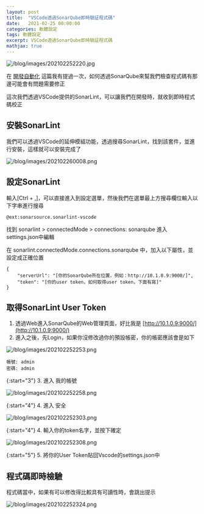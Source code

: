 ```yaml
---
layout: post
title:  "VSCode透過SonarQube即時驗証程式碼"
date:   2021-02-25 00:00:00
categories: 軟體設定
tags: 軟體設定
excerpt: VSCode透過SonarQube即時驗証程式碼
mathjax: true
---
```


![/blog/images/202102252220.jpg](/blog/images/202102252220.jpg)

在 [開發自動化](/blog/2020/05/12/開發自動化/) 這篇我有提過一次，如何透過SonarQube來幫我們檢查程式碼有那邊可能會有問題需要修正

這次我們透過VSCode提供的SonarLint，可以讓我們在開發時，就收到即時程式碼校正

## 安裝SonarLint

我們可以透過VSCode的延伸模組功能，透過搜尋SonarLint，找到該套件，並進行安裝，這樣就可以安裝完成了

![/blog/images/202102260008.png](/blog/images/202102260008.png)

## 設定SonarLint

輸入[Ctrl + ,]，可以直接進入到設定選單，然後我們在選單最上方搜尋欄位輸入以下字串進行搜尋

```
@ext:sonarsource.sonarlint-vscode
```

找到 sonarlint > connectedMode > connections: sonarqube 進入settings.json中編輯

在 sonarlint.connectedMode.connections.sonarqube 中，加入以下屬性，並設定成正確位置

```
{ 
    "serverUrl": "[你的SonarQube所在位置，例如：http://10.1.0.9:9000/]", 
    "token": "[你的user token，如何取得user token，下面有寫]" 
}
```

## 取得SonarLint User Token

1. 透過Web進入SonarQube的Web管理頁面，好比我是 [http://10.1.0.9:9000/](http://10.1.0.9:9000/)
2. 進入之後，先Login，如果你沒修改過你的預設帳密，你的帳密應該會是如下

![/blog/images/202102252253.png](/blog/images/202102252253.png)

```
帳號: admin
密碼: admin
```

{:start="3"}
3. 進入 我的帳號

![/blog/images/202102252258.png](/blog/images/202102252258.png)

{:start="4"}
4. 進入 安全

![/blog/images/202102252303.png](/blog/images/202102252303.png)

{:start="4"}
4. 輸入你的token名字，並按下確定

![/blog/images/202102252308.png](/blog/images/202102252308.png)

{:start="5"}
5. 將你的User Token貼回Vscode的settings.json中

## 程式碼即時檢驗

程式碼當中，如果有可以修改得比較具有可讀性時，會跳出提示

![/blog/images/202102252324.png](/blog/images/202102252324.png)